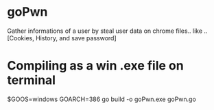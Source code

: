 # goPwn
Gather informations of a user by steal user data on chrome files.. like .. [Cookies, History, and save password] 

# Compiling as a win .exe file on terminal
$GOOS=windows GOARCH=386 go build -o goPwn.exe goPwn.go
